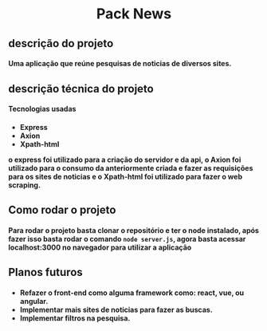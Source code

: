 <h1 align="center"> Pack News</h1>

<h2>descrição do projeto</h2>
<h4>Uma aplicação que reúne pesquisas de noticias de diversos sites.</h4>
<h2>descrição técnica do projeto</h2>
<h4>Tecnologias usadas<h4>
<h4>

 - Express
 - Axion
 - Xpath-html
 
 o **express** foi utilizado para a criação do servidor e da api, o **Axion** foi  utilizado para o consumo da  anteriormente criada e fazer as requisições para os sites de noticias e o **Xpath-html** foi utilizado para fazer o **web scraping**.
</h4>

<h2>Como rodar o projeto</h2>
<h4>

 Para rodar o projeto basta clonar o repositório e ter o **node** instalado, após fazer isso basta rodar o comando **`node server.js`**, agora basta acessar **localhost:3000** no navegador para utilizar a aplicação

</h4>
<h2>Planos futuros</h2>
<h4>

 

 - Refazer o front-end como alguma framework como: **react**, **vue**, ou **angular**.
 - Implementar mais sites de noticias para fazer as buscas.
 - Implementar filtros na pesquisa.
</h4>
